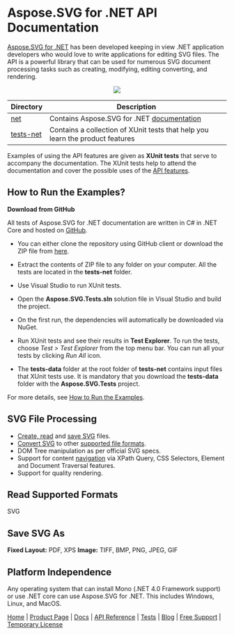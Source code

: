 # Aspose.SVG for .NET API Documentation

[Aspose.SVG for .NET](https://products.aspose.com/svg) has been developed keeping in view .NET application developers who would love to write applications for editing SVG files. The API is a powerful library that can be used for numerous SVG document processing tasks such as creating, modifying, editing converting, and rendering.

<p align="center">
  <a title="Download complete Aspose.SVG for .NET source code" href="https://github.com/aspose-svg/Aspose.SVG-Documentation/archive/master.zip">
	<img src="https://raw.github.com/AsposeExamples/java-examples-dashboard/master/images/downloadZip-Button-Large.png" />
  </a>
</p>


Directory | Description
--------- | -----------
[net](https://github.com/aspose-svg/Aspose.SVG-Documentation/tree/master/net)  | Contains Aspose.SVG for .NET [documentation](https://docs.aspose.com/svg/net/) 
[tests-net](https://github.com/aspose-svg/Aspose.SVG-Documentation/tree/master/tests-net)  | Contains a collection of XUnit tests that help you learn the product features 

Examples of using the API features are given as **XUnit tests** that serve to accompany the documentation. The XUnit tests help to attend the documentation and cover the possible uses of the [API features](https://docs.aspose.com/svg/net/features-list/). 

## **How to Run the Examples?**

**Download from GitHub**

All tests of Aspose.SVG for .NET documentation are written in C# in .NET Core and hosted on [GitHub](https://github.com/aspose-svg/Aspose.SVG-Documentation). 

 - You can either clone the repository using GitHub client or download the ZIP file from [here](https://github.com/aspose-svg/Aspose.SVG-Documentation/archive/master.zip).

 - Extract the contents of ZIP file to any folder on your computer. All the tests are located in the **tests-net** folder.
 - Use Visual Studio to run XUnit tests. 
 - Open the **Aspose.SVG.Tests.sln** solution file in Visual Studio and build the project.
 - On the first run, the dependencies will automatically be downloaded via NuGet.
 - Run XUnit tests and see their results in **Test Explorer**. To run the tests, choose *Test > Test Explorer* from the top menu bar. You can run all your tests by clicking *Run All* icon.
 - The **tests-data** folder at the root folder of **tests-net** contains input files that XUnit tests use. It is mandatory that you download the **tests-data** folder with the **Aspose.SVG.Tests** project.

For more details, see [How to Run the Examples](https://docs.aspose.com/svg/net/how-to-run-the-examples/).

## SVG File Processing

- [Create, read](https://docs.aspose.com/svg/net/how-to-work-with-asposesvg-api/creating-loading-documents/) and [save SVG](https://docs.aspose.com/svg/net/how-to-work-with-asposesvg-api/saving-documents/) files.
- [Convert SVG](https://docs.aspose.com/svg/net/how-to-work-with-asposesvg-api/converting/) to other [supported file formats](https://docs.aspose.com/svg/net/supported-file-formats/).
- DOM Tree manipulation as per official SVG specs.
- Support for content [navigation](http://docs.aspose.com/svg/net/how-to-work-with-asposesvg-api/navigation-inspection/) via XPath Query, CSS Selectors, Element and Document Traversal features.
- Support for quality rendering.

## Read Supported Formats

SVG

## Save SVG As

**Fixed Layout:** PDF, XPS
**Image:** TIFF, BMP, PNG, JPEG, GIF

## Platform Independence

Any operating system that can install Mono (.NET 4.0 Framework support) or use .NET core can use Aspose.SVG for .NET. This includes Windows, Linux, and MacOS.



[Home](https://www.aspose.com/) | [Product Page](https://products.aspose.com/svg/net) | [Docs](https://docs.aspose.com/svg/net/) | [API Reference](https://apireference.aspose.com/svg/net) | [Tests](https://github.com/aspose-svg/Aspose.SVG-Documentation/tree/master/tests-net) | [Blog](https://blog.aspose.com/category/svg/) | [Free Support](https://forum.aspose.com/c/svg) |  [Temporary License](https://purchase.aspose.com/temporary-license)

